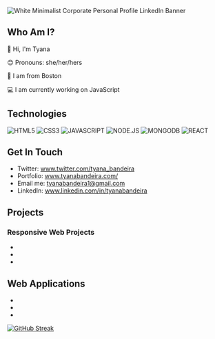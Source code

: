 ![White Minimalist Corporate Personal Profile LinkedIn Banner](https://user-images.githubusercontent.com/113194307/195203777-9f59b01f-5317-41c9-81ab-5235ae76a046.png)

## Who Am I?
👋 Hi, I'm Tyana

😊 Pronouns: she/her/hers

📍 I am from Boston

💻 I am currently working on JavaScript

## Technologies 
![HTML5](https://img.shields.io/badge/HTML5-f06529?style=for-the-badge&logo=HTML5&logoColor=white)
![CSS3](https://img.shields.io/badge/CSS3-E31B5F?style=for-the-badge&logo=CSS3&logoColor=white)
![JAVASCRIPT](https://img.shields.io/badge/JAVASCRIPT-F0DB4F?style=for-the-badge&logo=JAVASCRIPT&logoColor=white)
![NODE.JS](https://img.shields.io/badge/NODE.JS-68A063?style=for-the-badge&logo=NODE.JS&logoColor=white)
![MONGODB](https://img.shields.io/badge/MONGODB-E8E7D5?style=for-the-badge&logo=MONGODB&logoColor=white)
![REACT](https://img.shields.io/badge/REACT-61DBFB?style=for-the-badge&logo=REACT&logoColor=white)

## Get In Touch
- Twitter: www.twitter.com/tyana_bandeira
- Portfolio: www.tyanabandeira.com/
- Email me: tyanabandeira1@gmail.com
- LinkedIn: www.linkedin.com/in/tyanabandeira

## Projects
### Responsive Web Projects
-
-
-

## Web Applications
-
-
-

[![GitHub Streak](https://streak-stats.demolab.com/?user=tyanabandeira)](https://git.io/streak-stats)
